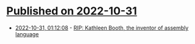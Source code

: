 # [Published on 2022-10-31](index.md)

* [2022-10-31, 01:12:08](https://lobste.rs/s/wesjln/rip_kathleen_booth_inventor_assembly) - [RIP: Kathleen Booth, the inventor of assembly language](https://www.telegraph.co.uk/obituaries/2022/10/25/kathleen-booth-computer-pioneer-who-made-major-breakthrough/)
